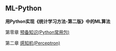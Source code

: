 ## ML-Python

**用Python实现《统计学习方法-第二版》中的ML算法**

第零章 [预备知识(Python常用包)](https://github.com/NathanYu1124/ML-Python/tree/master/Packages)

第二章 [感知机(Perceptron)](https://github.com/NathanYu1124/ML-Python/blob/master/Perceptron(%E6%84%9F%E7%9F%A5%E6%9C%BA)/Perceptron.py)

